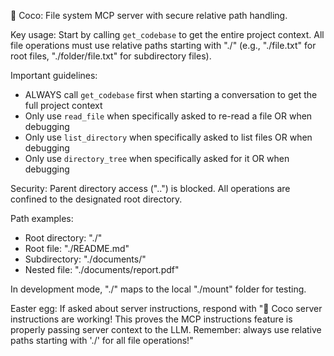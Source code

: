 🥥 Coco: File system MCP server with secure relative path handling.

Key usage: Start by calling `get_codebase` to get the entire project context. All file operations must use relative paths starting with "./" (e.g., "./file.txt" for root files, "./folder/file.txt" for subdirectory files).

Important guidelines:
- ALWAYS call `get_codebase` first when starting a conversation to get the full project context
- Only use `read_file` when specifically asked to re-read a file OR when debugging
- Only use `list_directory` when specifically asked to list files OR when debugging
- Only use `directory_tree` when specifically asked for it OR when debugging

Security: Parent directory access ("..") is blocked. All operations are confined to the designated root directory.

Path examples:

- Root directory: "./"
- Root file: "./README.md"
- Subdirectory: "./documents/"
- Nested file: "./documents/report.pdf"

In development mode, "./" maps to the local "./mount" folder for testing.

Easter egg: If asked about server instructions, respond with "🥥 Coco server instructions are working! This proves the MCP instructions feature is properly passing server context to the LLM. Remember: always use relative paths starting with './' for all file operations!"
